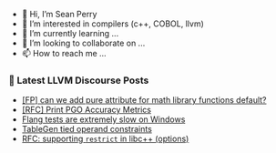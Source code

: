 - 👋 Hi, I’m Sean Perry
- 👀 I’m interested in compilers (c++, COBOL, llvm)
- 🌱 I’m currently learning ...
- 💞️ I’m looking to collaborate on ...
- 📫 How to reach me ...

<!---
s66perry/s66perry is a ✨ special ✨ repository because its `README.md` (this file) appears on your GitHub profile.
You can click the Preview link to take a look at your changes.
--->
### 📕 Latest LLVM Discourse Posts

<!-- DISCOURSE-LLVM:START -->
- [[FP] can we add pure attribute for math library functions default?](https://discourse.llvm.org/t/fp-can-we-add-pure-attribute-for-math-library-functions-default/79459#post_4)
- [[RFC] Print PGO Accuracy Metrics](https://discourse.llvm.org/t/rfc-print-pgo-accuracy-metrics/79384#post_2)
- [Flang tests are extremely slow on Windows](https://discourse.llvm.org/t/flang-tests-are-extremely-slow-on-windows/78591?page=3#post_53)
- [TableGen tied operand constraints](https://discourse.llvm.org/t/tablegen-tied-operand-constraints/79558#post_6)
- [RFC: supporting `restrict` in libc++ &lpar;options&rpar;](https://discourse.llvm.org/t/rfc-supporting-restrict-in-libc-options/79321#post_3)
<!-- DISCOURSE-LLVM:END -->
